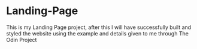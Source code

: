 # Landing-Page
This is my Landing Page project, after this I will have successfully built and styled the website using the example and details given to me through The Odin Project